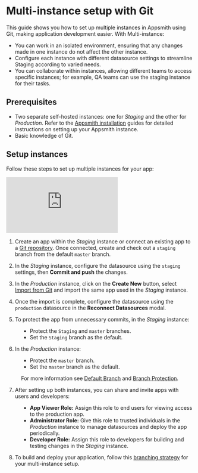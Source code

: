 # Multi-instance setup with Git 

This guide shows you how to set up multiple instances in Appsmith using Git, making application development easier. With Multi-instance:

* You can work in an isolated environment, ensuring that any changes made in one instance do not affect the other instance.
* Configure each instance with different datasource settings to streamline Staging according to varied needs.
* You can collaborate within instances, allowing different teams to access specific instances; for example, QA teams can use the staging instance for their tasks.



## Prerequisites

* Two separate self-hosted instances: one for *Staging* and the other for *Production*. Refer to the [Appsmith installation](/getting-started/setup/installation-guides) guides for detailed instructions on setting up your Appsmith instance.
* Basic knowledge of Git.


## Setup instances

Follow these steps to set up multiple instances for your app:


<div style={{ position: "relative", paddingBottom: "calc(50.520833333333336% + 41px)", height: "0", width: "100%" }}>
  <iframe src="https://demo.arcade.software/KW8UHVsaBJquF3TNfNiE?embed" frameborder="0" loading="lazy" webkitallowfullscreen mozallowfullscreen allowfullscreen style={{ position: "absolute", top: "0", left: "0", width: "100%", height: "100%", colorScheme: "light" }} title="Appsmith | Connect Data">
  </iframe>
</div>

1. Create an app within the *Staging* instance or connect an existing app to a [Git repository](/advanced-concepts/version-control-with-git/connecting-to-git-repository). Once connected, create and check out a `staging` branch from the default `master` branch.

2. In the *Staging* instance, configure the datasource using the `staging` settings, then **Commit and push** the changes.

3. In the *Production* instance, click on the **Create New** button, select [Import from Git](/advanced-concepts/version-control-with-git/import-from-repository) and import the same app used in the *Staging* instance.

4. Once the import is complete, configure the datasource using the `production` datasource in the **Reconnect Datasources** modal.

5. To protect the app from unnecessary commits, in the *Staging* instance:

<dd>

* Protect the `Staging` and `master` branches.
* Set the `Staging` branch as the default.

</dd>

6. In the *Production* instance:

<dd>

* Protect the `master` branch.
* Set the `master` branch as the default.

For more information see [Default Branch](/advanced-concepts/version-control-with-git/working-with-branches#default-branch) and [Branch Protection](/advanced-concepts/version-control-with-git/working-with-branches#branch-protection).

</dd>

7. After setting up both instances, you can share and invite apps with users and developers:

<dd>

* **App Viewer Role:** Assign this role to end users for viewing access to the production app.
* **Administrator Role:** Give this role to trusted individuals in the *Production* instance to manage datasources and deploy the app periodically.
* **Developer Role:** Assign this role to developers for building and testing changes in the *Staging* instance.

</dd>

8. To build and deploy your application, follow this [branching strategy](/advanced-concepts/version-control-with-git/best-practices#use-branching-strategy) for your multi-instance setup. 

